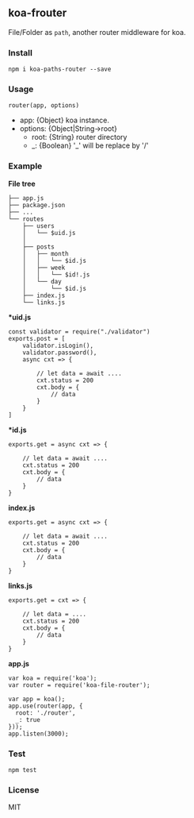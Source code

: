 ## koa-frouter

File/Folder as `path`, another router middleware for koa.

### Install

    npm i koa-paths-router --save

### Usage

```
router(app, options)
```
- app: {Object} koa instance.
- options: {Object|String->root}
  - root: {String} router directory
  - \_: {Boolean} '_' will be replace by '/'

### Example

**File tree**

```
├── app.js
├── package.json
├── ...
└── routes
    ├── users
    │   └── $uid.js
    │
    ├── posts
    │   ├── month
    │   │   └── $id.js
    │   ├── week
    │   │   └── $id!.js
    │   └── day
    │       └── $id.js
    ├── index.js
    └── links.js
```

**\*uid.js**

```
const validator = require("./validator")
exports.post = [
    validator.isLogin(),
    validator.password(),
    async cxt => {

        // let data = await ....
        cxt.status = 200
        cxt.body = {
            // data
        }
    }
]
```

**\*id.js**

```
exports.get = async cxt => {

    // let data = await ....
    cxt.status = 200
    cxt.body = {
        // data
    }
}
```

**index.js**

```
exports.get = async cxt => {

    // let data = await ....
    cxt.status = 200
    cxt.body = {
        // data
    }
}
```

**links.js**

```
exports.get = cxt => {

    // let data = ....
    cxt.status = 200
    cxt.body = {
        // data
    }
}
```

**app.js**

```
var koa = require('koa');
var router = require('koa-file-router');

var app = koa();
app.use(router(app, {
  root: './router',
  _: true
}));
app.listen(3000);
```

### Test

    npm test

### License

MIT
